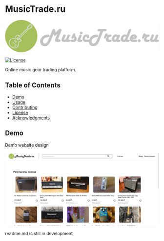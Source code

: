 # MusicTrade.ru

![Project Logo or Screenshot](images/guitar_logo_edited.png)

[![License](https://img.shields.io/badge/License-MIT-blue.svg)](LICENSE)

Online music gear trading platform.

## Table of Contents

- [Demo](#demo)
- [Usage](#usage)
- [Contributing](#contributing)
- [License](#license)
- [Acknowledgments](#acknowledgments)

## Demo

Demo website design

![Project Logo or Screenshot](images/demo_design.png)


readme.md is still in development
